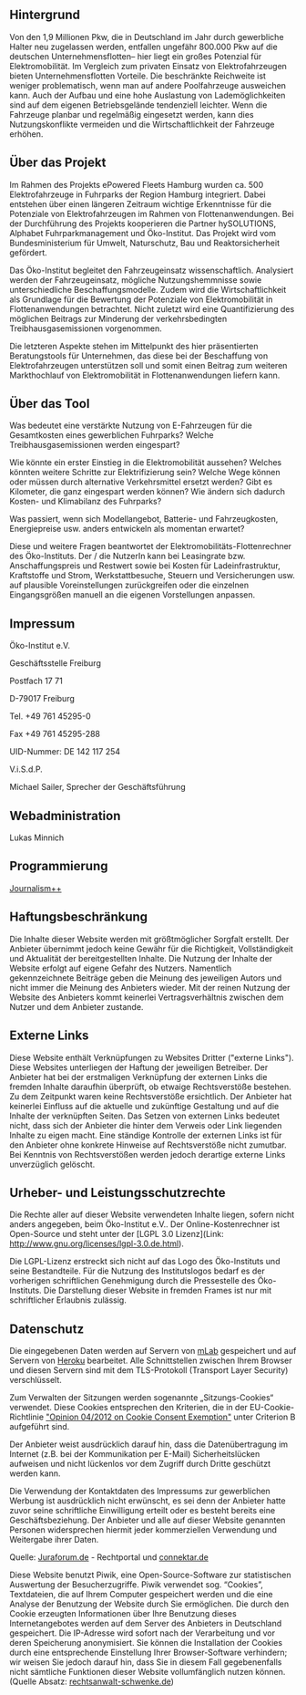 ## Hintergrund

Von den 1,9 Millionen Pkw, die in Deutschland im Jahr durch gewerbliche Halter neu zugelassen werden, entfallen ungefähr 800.000 Pkw auf die deutschen Unternehmensflotten– hier liegt ein großes Potenzial für Elektromobilität. Im Vergleich zum privaten Einsatz von Elektrofahrzeugen bieten Unternehmensflotten Vorteile. Die beschränkte Reichweite ist weniger problematisch, wenn man auf andere Poolfahrzeuge ausweichen kann. Auch der Aufbau und eine hohe Auslastung von Lademöglichkeiten sind auf dem eigenen Betriebsgelände tendenziell leichter. Wenn die Fahrzeuge planbar und regelmäßig eingesetzt werden, kann dies Nutzungskonflikte vermeiden und die Wirtschaftlichkeit der Fahrzeuge erhöhen.

## Über das Projekt

Im Rahmen des Projekts ePowered Fleets Hamburg wurden ca. 500 Elektrofahrzeuge in Fuhrparks der Region Hamburg integriert. Dabei entstehen über einen längeren Zeitraum wichtige Erkenntnisse für die Potenziale von Elektrofahrzeugen im Rahmen von Flottenanwendungen. Bei der Durchführung des Projekts kooperieren die Partner hySOLUTIONS, Alphabet Fuhrparkmanagement und Öko-Institut. Das Projekt wird vom Bundesministerium für Umwelt, Naturschutz, Bau und Reaktorsicherheit gefördert.

Das Öko-Institut begleitet den Fahrzeugeinsatz wissenschaftlich. Analysiert werden der Fahrzeugeinsatz, mögliche Nutzungshemmnisse sowie unterschiedliche Beschaffungsmodelle. Zudem wird die Wirtschaftlichkeit als Grundlage für die Bewertung der Potenziale von Elektromobilität in Flottenanwendungen betrachtet. Nicht zuletzt wird eine Quantifizierung des möglichen Beitrags zur Minderung der verkehrsbedingten Treibhausgasemissionen vorgenommen.

Die letzteren Aspekte stehen im Mittelpunkt des hier präsentierten Beratungstools für Unternehmen, das diese bei der Beschaffung von Elektrofahrzeugen unterstützen soll und somit einen Beitrag zum weiteren Markthochlauf von Elektromobilität in Flottenanwendungen liefern kann.

## Über das Tool

Was bedeutet eine verstärkte Nutzung von E-Fahrzeugen für die Gesamtkosten eines gewerblichen Fuhrparks? Welche Treibhausgasemissionen werden eingespart?

Wie könnte ein erster Einstieg in die Elektromobilität aussehen? Welches könnten weitere Schritte zur Elektrifizierung sein? Welche Wege können oder müssen durch alternative Verkehrsmittel ersetzt werden? Gibt es Kilometer, die ganz eingespart werden können? Wie ändern sich dadurch Kosten- und Klimabilanz des Fuhrparks?

Was passiert, wenn sich Modellangebot, Batterie- und Fahrzeugkosten, Energiepreise usw. anders entwickeln als momentan erwartet?

Diese und weitere Fragen beantwortet der Elektromobilitäts-Flottenrechner des Öko-Instituts. Der / die NutzerIn kann bei Leasingrate bzw. Anschaffungspreis und Restwert sowie bei Kosten für Ladeinfrastruktur, Kraftstoffe und Strom, Werkstattbesuche, Steuern und Versicherungen usw. auf plausible Voreinstellungen zurückgreifen oder die einzelnen Eingangsgrößen manuell an die eigenen Vorstellungen anpassen.

## Impressum

Öko-Institut e.V.

Geschäftsstelle Freiburg

Postfach 17 71

D-79017 Freiburg

Tel. +49 761 45295-0

Fax +49 761 45295-288

UID-Nummer: DE 142 117 254

V.i.S.d.P.

Michael Sailer, Sprecher der Geschäftsführung

## Webadministration

Lukas Minnich

## Programmierung

<a href="http://jplusplus.org" target="_blank">Journalism++</a>

## Haftungsbeschränkung

Die Inhalte dieser Website werden mit größtmöglicher Sorgfalt erstellt. Der Anbieter übernimmt jedoch keine Gewähr für die Richtigkeit, Vollständigkeit und Aktualität der bereitgestellten Inhalte. Die Nutzung der Inhalte der Website erfolgt auf eigene Gefahr des Nutzers. Namentlich gekennzeichnete Beiträge geben die Meinung des jeweiligen Autors und nicht immer die Meinung des Anbieters wieder. Mit der reinen Nutzung der Website des Anbieters kommt keinerlei Vertragsverhältnis zwischen dem Nutzer und dem Anbieter zustande. 

## Externe Links

Diese Website enthält Verknüpfungen zu Websites Dritter ("externe Links"). Diese Websites unterliegen der Haftung der jeweiligen Betreiber. Der Anbieter hat bei der erstmaligen Verknüpfung der externen Links die fremden Inhalte daraufhin überprüft, ob etwaige Rechtsverstöße bestehen. Zu dem Zeitpunkt waren keine Rechtsverstöße ersichtlich. Der Anbieter hat keinerlei Einfluss auf die aktuelle und zukünftige Gestaltung und auf die Inhalte der verknüpften Seiten. Das Setzen von externen Links bedeutet nicht, dass sich der Anbieter die hinter dem Verweis oder Link liegenden Inhalte zu eigen macht. Eine ständige Kontrolle der externen Links ist für den Anbieter ohne konkrete Hinweise auf Rechtsverstöße nicht zumutbar. Bei Kenntnis von Rechtsverstößen werden jedoch derartige externe Links unverzüglich gelöscht. 

## Urheber- und Leistungsschutzrechte

Die Rechte aller auf dieser Website verwendeten Inhalte liegen, sofern nicht anders angegeben, beim Öko-Institut e.V.. Der Online-Kostenrechner ist Open-Source und steht unter der [LGPL 3.0 Lizenz](Link: http://www.gnu.org/licenses/lgpl-3.0.de.html). 

Die LGPL-Lizenz erstreckt sich nicht auf das Logo des Öko-Instituts und seine Bestandteile. Für die Nutzung des Institutslogos bedarf es der vorherigen schriftlichen Genehmigung durch die Pressestelle des Öko-Instituts. 
Die Darstellung dieser Website in fremden Frames ist nur mit schriftlicher Erlaubnis zulässig.

## Datenschutz

Die eingegebenen Daten werden auf Servern von <a href="https://mlab.com/" target="_blank">mLab</a> gespeichert und auf Servern von <a href="http://heroku.com" target="_blank">Heroku</a> bearbeitet. Alle Schnittstellen zwischen Ihrem Browser und diesen Servern sind mit dem TLS-Protokoll (Transport Layer Security) verschlüsselt.

Zum Verwalten der Sitzungen werden sogenannte „Sitzungs-Cookies“ verwendet. Diese Cookies entsprechen den Kriterien, die in der EU-Cookie-Richtlinie <a href="http://ec.europa.eu/justice/data-protection/article-29/documentation/opinion-recommendation/files/2012/wp194_en.pdf" target="_blank">"Opinion 04/2012 on Cookie Consent Exemption"</a> unter Criterion B aufgeführt sind.

Der Anbieter weist ausdrücklich darauf hin, dass die Datenübertragung im Internet (z.B. bei der Kommunikation per E-Mail) Sicherheitslücken aufweisen und nicht lückenlos vor dem Zugriff durch Dritte geschützt werden kann. 

Die Verwendung der Kontaktdaten des Impressums zur gewerblichen Werbung ist ausdrücklich nicht erwünscht, es sei denn der Anbieter hatte zuvor seine schriftliche Einwilligung erteilt oder es besteht bereits eine Geschäftsbeziehung. Der Anbieter und alle auf dieser Website genannten Personen widersprechen hiermit jeder kommerziellen Verwendung und Weitergabe ihrer Daten. 

Quelle: [Juraforum.de](http://juraforum.de) - Rechtportal und [connektar.de](http://www.connektar.de)

Diese Website benutzt Piwik, eine Open-Source-Software zur statistischen Auswertung der Besucherzugriffe. Piwik verwendet sog. “Cookies”, Textdateien, die auf Ihrem Computer gespeichert werden und die eine Analyse der Benutzung der Website durch Sie ermöglichen. Die durch den Cookie erzeugten Informationen über Ihre Benutzung dieses Internetangebotes werden auf dem Server des Anbieters in Deutschland gespeichert. Die IP-Adresse wird sofort nach der Verarbeitung und vor deren Speicherung anonymisiert. Sie können die Installation der Cookies durch eine entsprechende Einstellung Ihrer Browser-Software verhindern; wir weisen Sie jedoch darauf hin, dass Sie in diesem Fall gegebenenfalls nicht sämtliche Funktionen dieser Website vollumfänglich nutzen können. (Quelle Absatz: [rechtsanwalt-schwenke.de](http://rechtsanwalt-schwenke.de/piwik-als-alternative-zu-google-analytics-mit-datenschutzmuster/))